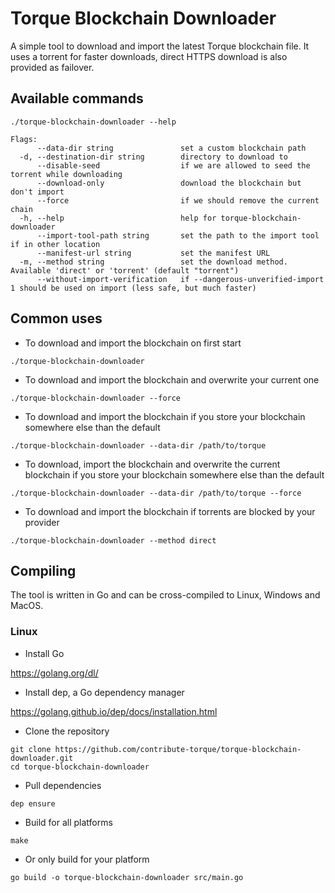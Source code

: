 # Torque Blockchain Downloader

A simple tool to download and import the latest Torque blockchain file. It uses a
torrent for faster downloads, direct HTTPS download is also provided as failover.

## Available commands

`./torque-blockchain-downloader --help`

```
Flags:
      --data-dir string               set a custom blockchain path
  -d, --destination-dir string        directory to download to
      --disable-seed                  if we are allowed to seed the torrent while downloading
      --download-only                 download the blockchain but don't import
      --force                         if we should remove the current chain
  -h, --help                          help for torque-blockchain-downloader
      --import-tool-path string       set the path to the import tool if in other location
      --manifest-url string           set the manifest URL
  -m, --method string                 set the download method. Available 'direct' or 'torrent' (default "torrent")
      --without-import-verification   if --dangerous-unverified-import 1 should be used on import (less safe, but much faster)
```

## Common uses

* To download and import the blockchain on first start

```./torque-blockchain-downloader```

* To download and import the blockchain and overwrite your current one

```./torque-blockchain-downloader --force```

* To download and import the blockchain if you store your blockchain somewhere else than the default

```./torque-blockchain-downloader --data-dir /path/to/torque```

* To download, import the blockchain and overwrite the current blockchain if you store your blockchain somewhere else than the default

```./torque-blockchain-downloader --data-dir /path/to/torque --force```

* To download and import the blockchain if torrents are blocked by your provider

```./torque-blockchain-downloader --method direct```


## Compiling

The tool is written in Go and can be cross-compiled to Linux, Windows and MacOS.

### Linux

* Install Go

https://golang.org/dl/

* Install dep, a Go dependency manager

https://golang.github.io/dep/docs/installation.html

* Clone the repository

```
git clone https://github.com/contribute-torque/torque-blockchain-downloader.git
cd torque-blockchain-downloader
```

* Pull dependencies

```
dep ensure
```

* Build for all platforms

```
make
```

* Or only build for your platform

```
go build -o torque-blockchain-downloader src/main.go
```
